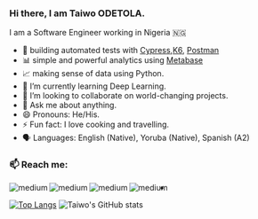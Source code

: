 ### Hi there, I am Taiwo ODETOLA.

I am a Software Engineer working in Nigeria 🇳🇬 

- 🔭 building automated tests with [Cypress](cypress.io),[K6](k6.io), [Postman](postman.com)
- 📊 simple and powerful analytics using [Metabase](https://www.metabase.com) 
- 📈 making sense of data using Python.
- 🌱 I’m currently learning Deep Learning.
- 👯 I’m looking to collaborate on world-changing projects.
- 💬 Ask me about anything.
- 😄 Pronouns: He/His.
- ⚡ Fun fact: I love cooking and travelling.
- 🗣️ Languages: English (Native), Yoruba (Native), Spanish (A2)


### 📫 Reach me: 
[<img align="left" alt="medium" src="https://img.shields.io/badge/Twitter-1DA1F2?style=for-the-badge&logo=twitter&logoColor=white" />][Twitter]
[<img align="left" alt="medium" src="https://img.shields.io/badge/Instagram-E4405F?style=for-the-badge&logo=instagram&logoColor=white" />][Instagram]
[<img align="left" alt="medium" src="https://img.shields.io/badge/Facebook-1877F2?style=for-the-badge&logo=facebook&logoColor=white" />][Facebook]
[<img align="left" alt="medium" src="https://img.shields.io/badge/LinkedIn-0077B5?style=for-the-badge&logo=linkedin&logoColor=white" />][LinkedIn]

-

[![Top Langs](https://github-readme-stats.vercel.app/api/top-langs/?username=odetolataiwo&layout=compact)](https://github.com/odetolataiwo/github-readme-stats)
![Taiwo's GitHub stats](https://github-readme-stats.vercel.app/api?username=odetolataiwo&theme=dark&show_icons=true)


[Twitter]: https://twitter.com/odetolataiwo
[Instagram]: https://instagram.com/odetolataiwo
[Facebook]: https://facebook.com/odetolat1
[LinkedIn]: https://linkedin.com/in/odetolataiwo

